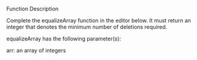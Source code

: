 Function Description

Complete the equalizeArray function in the editor below. It must return an integer that denotes the minimum number of deletions required.

equalizeArray has the following parameter(s):

arr: an array of integers
